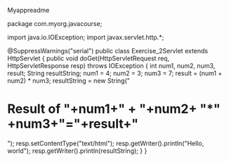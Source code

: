 Myappreadme

package com.myorg.javacourse;

import java.io.IOException;
import javax.servlet.http.*;

@SuppressWarnings("serial")
public class Exercise_2Servlet extends HttpServlet {
	public void doGet(HttpServletRequest req, HttpServletResponse resp)
			throws IOException {
		int num1, num2, num3, result;
		String resultString;
		num1 = 4;
		num2 = 3;
		num3 = 7;
		result = (num1 + num2) * num3;
		resultString = new String("<h1>Result of "+num1+" + "+num2+ "*" +num3+"="+result+"</h1>");
		resp.setContentType("text/html");
		resp.getWriter().println("Hello, world");
		resp.getWriter().println(resultString);
	}
}
